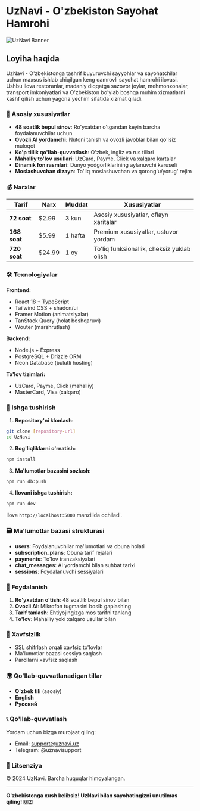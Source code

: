 # UzNavi - O'zbekiston Sayohat Hamrohi

![UzNavi Banner](https://images.unsplash.com/photo-1587975464124-6b7b4c8e8f17?w=1200&h=300&fit=crop)

## Loyiha haqida

UzNavi - O'zbekistonga tashrif buyuruvchi sayyohlar va sayohatchilar uchun maxsus ishlab chiqilgan keng qamrovli sayohat hamrohi ilovasi. Ushbu ilova restoranlar, madaniy diqqatga sazovor joylar, mehmonxonalar, transport imkoniyatlari va O'zbekiston bo'ylab boshqa muhim xizmatlarni kashf qilish uchun yagona yechim sifatida xizmat qiladi.

### 🌟 Asosiy xususiyatlar

- **48 soatlik bepul sinov**: Ro'yxatdan o'tgandan keyin barcha foydalanuvchilar uchun
- **Ovozli AI yordamchi**: Nutqni tanish va ovozli javoblar bilan qo'lsiz muloqot
- **Ko'p tillik qo'llab-quvvatlash**: O'zbek, ingliz va rus tillari
- **Mahalliy to'lov usullari**: UzCard, Payme, Click va xalqaro kartalar
- **Dinamik fon rasmlari**: Dunyo yodgorliklarining aylanuvchi karuseli
- **Moslashuvchan dizayn**: To'liq moslashuvchan va qorong'u/yorug' rejim

### 💰 Narxlar

| Tarif | Narx | Muddat | Xususiyatlar |
|-------|------|--------|--------------|
| **72 soat** | $2.99 | 3 kun | Asosiy xususiyatlar, oflayn xaritalar |
| **168 soat** | $5.99 | 1 hafta | Premium xususiyatlar, ustuvor yordam |
| **720 soat** | $24.99 | 1 oy | To'liq funksionallik, cheksiz yuklab olish |

### 🛠 Texnologiyalar

**Frontend:**
- React 18 + TypeScript
- Tailwind CSS + shadcn/ui
- Framer Motion (animatsiyalar)
- TanStack Query (holat boshqaruvi)
- Wouter (marshrutlash)

**Backend:**
- Node.js + Express
- PostgreSQL + Drizzle ORM
- Neon Database (bulutli hosting)

**To'lov tizimlari:**
- UzCard, Payme, Click (mahalliy)
- MasterCard, Visa (xalqaro)

### 🚀 Ishga tushirish

1. **Repository'ni klonlash:**
```bash
git clone [repository-url]
cd UzNavi
```

2. **Bog'liqliklarni o'rnatish:**
```bash
npm install
```

3. **Ma'lumotlar bazasini sozlash:**
```bash
npm run db:push
```

4. **Ilovani ishga tushirish:**
```bash
npm run dev
```

Ilova `http://localhost:5000` manzilida ochiladi.

### 🗃 Ma'lumotlar bazasi strukturasi

- **users**: Foydalanuvchilar ma'lumotlari va obuna holati
- **subscription_plans**: Obuna tarif rejalari
- **payments**: To'lov tranzaksiyalari
- **chat_messages**: AI yordamchi bilan suhbat tarixi
- **sessions**: Foydalanuvchi sessiyalari

### 📱 Foydalanish

1. **Ro'yxatdan o'tish**: 48 soatlik bepul sinov bilan
2. **Ovozli AI**: Mikrofon tugmasini bosib gaplashing
3. **Tarif tanlash**: Ehtiyojingizga mos tarifni tanlang
4. **To'lov**: Mahalliy yoki xalqaro usullar bilan

### 🔐 Xavfsizlik

- SSL shifrlash orqali xavfsiz to'lovlar
- Ma'lumotlar bazasi sessiya saqlash
- Parollarni xavfsiz saqlash

### 🌍 Qo'llab-quvvatlanadigan tillar

- **O'zbek tili** (asosiy)
- **English** 
- **Русский**

### 📞 Qo'llab-quvvatlash

Yordam uchun bizga murojaat qiling:
- Email: support@uznavi.uz
- Telegram: @uznavisupport

### 📄 Litsenziya

© 2024 UzNavi. Barcha huquqlar himoyalangan.

---

**O'zbekistonga xush kelibsiz! UzNavi bilan sayohatingizni unutilmas qiling! 🇺🇿**